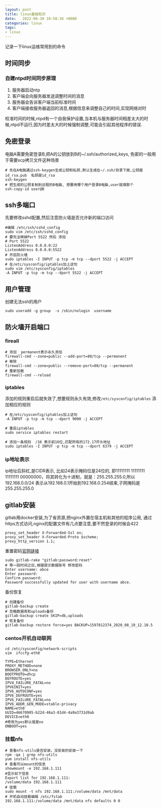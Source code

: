 ```yaml
---
layout: post
title: linux基础知识
date:   2022-06-30 10:58:36 +0800
categories: linux
tags:
- linux
---
```


记录一下linux运维常用到的命令

## 时间同步

### 自建ntpd时间同步原理

1. 服务器启动ntp
2. 客户端会向服务器发送调整时间的消息
3. 服务器会告诉客户端当前标准时间
4. 客户端接收服务器返回的消息,根据信息来调整自己的时间,实现网络对时

校准时间的时候,ntpd有一个自我保护设置,当本机与服务器时间相差太大的时候,ntpd不运行,因为时差太大的时候强制调整,可能会引起其他程序的错误.

## 免密登录

电脑A需要免密登录B,把A的公钥放到B的~/.ssh/authorized_keys, 免密的一般用于需要scp拷贝文件这种场景

```shell
# 先在A电脑通过ssh-keygen生成公钥和私钥,默认生成在~/.ssh/目录下面,公钥是id_rsa.pub  私钥是id_rsa
ssh-keygen
# 把生成的公钥复制到远程的B电脑, 想要用哪个用户登录B电脑,user就填那个
ssh-copy-id user@B
```

## ssh多端口

先要修改sshd配置,然后注意防火墙是否允许新的端口访问

```shell
#编辑 /etc/ssh/sshd_config
sudo vim /etc/ssh/sshd_config
# 要先注释掉Port 5522 然后 添加
# Port 5522
ListenAddress 0.0.0.0:22
ListenAddress 0.0.0.0:5522
# 开启防火墙
sudo iptables -I INPUT -p tcp -m tcp --dport 5522 -j ACCEPT
# 在/etc/sysconfig/iptables加上这句
sudo vim /etc/sysconfig/iptables
-A INPUT -p tcp -m tcp --dport 5522 -j ACCEPT
```

## 用户管理

创建无法ssh的用户

```shell
sudo useradd -g group  -s /sbin/nologin  username
```

## 防火墙开启端口

### fireall
```shell
# 添加  permanent表示永久添加
firewall-cmd --zone=public --add-port=80/tcp --permanent
# 移除
firewall-cmd --zone=public --remove-port=80/tcp --permanent
# 重新加载
firewall-cmd --reload
```

### iptables

添加的规则重启后就失效了,想要规则永久有效,修改`/etc/sysconfig/iptables` 添加相应的规则

```shell
# 在/etc/sysconfig/iptables加上这句
-A INPUT -p tcp -m tcp --dport 9000 -j ACCEPT

# 重启iptables
sudo service iptables restart

# 添加一条规则  /16 表示前16位,匹配所有的172.17开头地址
sudo iptables -I INPUT -p tcp -m tcp --dport 6379 -j ACCEPT
```

### ip地址表示

ip地址后斜杠,是CIDR表示, 比如24表示掩码位是24位的, 即11111111 11111111 11111111 00000000，将其转化为十进制，就是：255.255.255.0,所以192.168.0.0/24 表示从192.168.0.1开始到192.168.0.254结束,子网掩码是255.255.255.0

## gitlab安装

gitlab用docker安装,为了省资源,把nginx外置在宿主机和其他的程序公用, 通过https方式访问,nginx的配置文件有几点要注意,要不然登录的时候会422

```nginx
proxy_set_header X-Forwarded-Ssl on;
proxy_set_header X-Forwarded-Proto $scheme;
proxy_http_version 1.1;
```

重置密码[官网链接](https://docs.gitlab.com/ee/security/reset_user_password.html#reset-your-root-password)

```shell
sudo gitlab-rake "gitlab:password:reset"
# 等一段时间之后,根据提示数据账号 修改密码
Enter username: abce
Enter password: 
Confirm password: 
Password successfully updated for user with username abce.
```

备份恢复

```shell
# 创建备份
gitlab-backup create
# 忽略数据库和uploads备份
gitlab-backup create SKIP=db,uploads
# 恢复备份
gitlab-backup restore force=yes BACKUP=1597812374_2020_08_19_12.10.5
```

### centos开机自动联网

```shell
cd /etc/sysconfig/network-scripts
vim  ifccfg-eth0

TYPE=Ethernet
PROXY_METHOD=none
BROWSER_ONLY=no
BOOTPROTO=dhcp
DEFROUTE=yes
IPV4_FAILURE_FATAL=no
IPV6INIT=yes
IPV6_AUTOCONF=yes
IPV6_DEFROUTE=yes
IPV6_FAILURE_FATAL=no
IPV6_ADDR_GEN_MODE=stable-privacy
NAME=eth0
UUID=46670905-b22d-46a3-81d4-4a9a3731d9ab
DEVICE=eth0
#修改为yes默认值是no
ONBOOT=yes

```

### 挂载nfs

```shell
# 查看nfs-utils是否安装，没安装的安装一下
rpm -qa | grep nfs-utils
yum install nfs-utils
# 查看可以mount的信息
showmount -e 192.168.1.111
#显示如下信息
Export list for 192.168.1.111:
/volume/data 192.168.1.111
# 挂载
sudo mount -t nfs 192.168.1.111:/volume/data /mnt/data
# 开机自动挂载编辑 /etc/fstab
192.168.1.111:/volume/data /mnt/data nfs defaults 0 0
```


